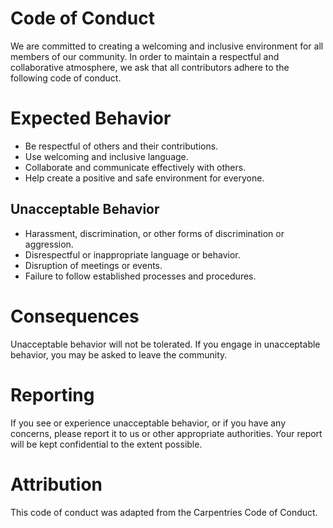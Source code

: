 # Code of Conduct
We are committed to creating a welcoming and inclusive environment for all members of our community. In order to maintain a respectful and collaborative atmosphere, we ask that all contributors adhere to the following code of conduct.

# Expected Behavior
- Be respectful of others and their contributions.
- Use welcoming and inclusive language.
- Collaborate and communicate effectively with others.
- Help create a positive and safe environment for everyone.
## Unacceptable Behavior
- Harassment, discrimination, or other forms of discrimination or aggression.
- Disrespectful or inappropriate language or behavior.
- Disruption of meetings or events.
- Failure to follow established processes and procedures.
# Consequences
Unacceptable behavior will not be tolerated. If you engage in unacceptable behavior, you may be asked to leave the community.

# Reporting
If you see or experience unacceptable behavior, or if you have any concerns, please report it to us or other appropriate authorities. Your report will be kept confidential to the extent possible.

# Attribution
This code of conduct was adapted from the Carpentries Code of Conduct.